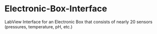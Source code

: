 # Electronic-Box-Interface
LabView Interface for an Electronic Box that consists of nearly 20 sensors (pressures, temperature, pH, etc.)
